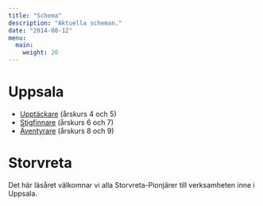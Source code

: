 ```yaml
---
title: "Schema"
description: "Aktuella scheman."
date: "2014-08-12"
menu:
  main:
    weight: 20
---
```

# Uppsala

- [Upptäckare](/filer/schema/ht16-ut.pdf) (årskurs 4 och 5)
- [Stigfinnare](/filer/schema/ht16-sf.pdf) (årskurs 6 och 7)
- [Äventyrare](/filer/schema/ht16-at.pdf) (årskurs 8 och 9)

# Storvreta
Det här läsåret välkomnar vi alla Storvreta-Pionjärer till verksamheten inne i Uppsala.
